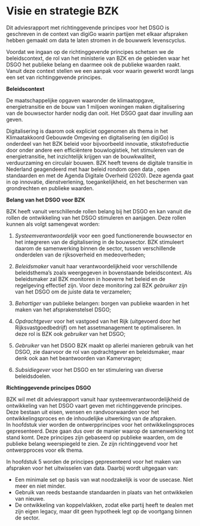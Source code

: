 Visie en strategie BZK
======================

Dit adviesrapport met richtinggevende principes voor het DSGO is geschreven in de context van digiGo 
waarin partijen met elkaar afspraken hebben gemaakt om data te laten stromen in de bouwwerk levenscyclus.

Voordat we ingaan op de richtinggevende principes schetsen we de beleidscontext, de rol van het ministerie 
van BZK en de gebieden waar het DSGO het publieke belang en daarmee ook de publieke waarden raakt. 
Vanuit deze context stellen we een aanpak voor waarin gewerkt wordt langs een set van richtinggevende principes.

**Beleidscontext**

De maatschappelijke opgaven waaronder de klimaatopgave, energietransitie en de bouw van 1 miljoen woningen 
maken digitalisering van de bouwsector harder nodig dan ooit. Het DSGO gaat daar invulling aan geven.

Digitalisering is daarom ook expliciet opgenomen als thema in het Klimaatakkoord Gebouwde Omgeving en 
digitalisering (en digiGo) is onderdeel van het BZK beleid voor bijvoorbeeld innovatie, stikstofreductie 
door onder andere een efficiëntere bouwlogistiek, het stimuleren van de energietransitie, het inzichtelijk 
krijgen van de bouwkwaliteit, verduurzaming en circulair bouwen.
BZK heeft tevens de digitale transitie in Nederland geagendeerd met haar beleid rondom open data , 
open standaarden en met de Agenda Digitale Overheid (2020). Deze agenda gaat in op innovatie, dienstverlening, 
toegankelijkheid, en het beschermen van grondrechten en publieke waarden.

**Belang van het DSGO voor BZK**

BZK heeft vanuit verschillende rollen belang bij het DSGO en kan vanuit die rollen de ontwikkeling van 
het DSGO stimuleren en aanjagen. Deze rollen kunnen als volgt samengevat worden:

1. *Systeemverantwoordelijk* voor een goed functionerende bouwsector en het integreren van de digitalisering in de bouwsector. BZK stimuleert daarom de samenwerking binnen de sector, tussen verschillende onderdelen van de rijksoverheid en medeoverheden; 

2. *Beleidsmaker* vanuit haar verantwoordelijkheid voor verschillende beleidsthema’s zoals weergegeven in bovenstaande beleidscontext. Als beleidsmaker zal BZK monitoren in hoeverre het beleid en de regelgeving effectief zijn. Voor deze monitoring zal BZK *gebruiker* zijn van het DSGO om de juiste data te verzamelen;

3. *Behartiger* van publieke belangen: borgen van publieke waarden in het maken van het afsprakenstelsel DSGO;

4. *Opdrachtgever* voor het vastgoed van het Rijk (uitgevoerd door het Rijksvastgoedbedrijf) om het assetmanagement te optimaliseren. In deze rol is BZK ook *gebruiker* van het DSGO;

5. *Gebruiker* van het DSGO BZK maakt op allerlei manieren gebruik van het DSGO, zie daarvoor de rol van opdrachtgever en beleidsmaker, maar denk ook aan het beantwoorden van Kamervragen;

6. *Subsidiegever* voor het DSGO en ter stimulering van diverse beleidsdoelen.


**Richtinggevende principes DSGO**

BZK wil met dit adviesrapport vanuit haar systeemverantwoordelijkheid de ontwikkeling van het DSGO vaart geven met 
richtinggevende principes. Deze bestaan uit eisen, wensen en randvoorwaarden voor het ontwikkelingsproces en de 
inhoudelijke uitwerking van de afspraken.  
In hoofdstuk vier worden de ontwerpprincipes voor het ontwikkelingsproces gepresenteerd. Deze gaan dus over de manier 
waarop de samenwerking tot stand komt. Deze principes zijn gebaseerd op publieke waarden, om de publieke belang 
weerspiegeld te zien. Ze zijn richtinggevend voor het ontwerpproces voor elk thema.

In hoofdstuk 5 worden de principes gepresenteerd voor het maken van afspraken voor het uitwisselen van data. Daarbij wordt uitgegaan van:
- Een minimale set op basis van wat noodzakelijk is voor de usecase. Niet meer en niet minder.
- Gebruik van reeds bestaande standaarden in plaats van het ontwikkelen van nieuwe.
- De ontwikkeling van koppelvlakken, zodat elke partij heeft te dealen met zijn eigen legacy, maar dit geen hypotheek legt op de voortgang binnen de sector.  

